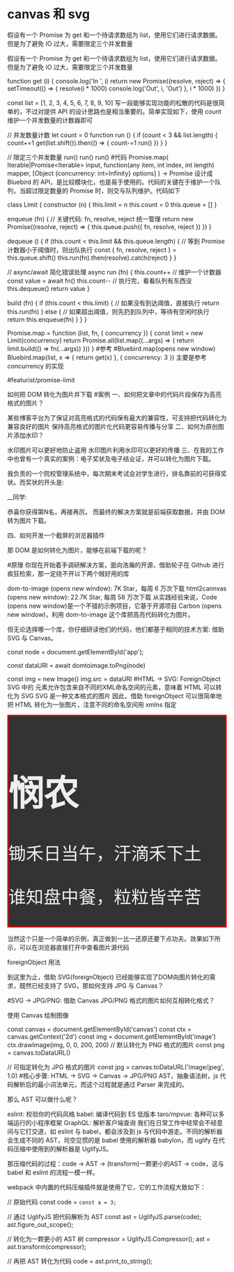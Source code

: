 # canvas 和 svg

假设有一个 Promise 为 get 和一个待请求数组为 list，使用它们进行请求数据。但是为了避免 IO 过大，需要限定三个并发数量

假设有一个 Promise 为 get 和一个待请求数组为 list，使用它们进行请求数据。但是为了避免 IO 过大，需要限定三个并发数量

function get (i) {
  console.log('In ', i)
  return new Promise((resolve, reject) => {
    setTimeout(() => {
      resolve(i * 1000) 
      console.log('Out', i, 'Out')
    }, i * 1000)
  })
}

const list = [1, 2, 3, 4, 5, 6, 7, 8, 9, 10]
写一段能够实现功能的松散的代码是很简单的，不过对提供 API 的设计思路也是相当重要的。简单实现如下，使用 count 维护一个并发数量的计数器即可

// 并发数量计数
let count = 0
function run () {
  if (count < 3 && list.length) {
    count+=1
    get(list.shift()).then(() => {
      count-=1 
      run()
    })
  }
}

// 限定三个并发数量
run()
run()
run()
#代码
Promise.map(
    Iterable<any>|Promise<Iterable<any>> input,
    function(any item, int index, int length) mapper,
    [Object {concurrency: int=Infinity} options]
) -> Promise
设计成 Bluebird 的 API，是比较模块化，也是易于使用的。代码的关键在于维护一个队列，当超过限定数量的 Promise 时，则交与队列维护。代码如下

class Limit {
  constructor (n) {
    this.limit = n
    this.count = 0
    this.queue = []
  }

  enqueue (fn) {
    // 关键代码: fn, resolve, reject 统一管理
    return new Promise((resolve, reject) => {
      this.queue.push({ fn, resolve, reject })
    })
  }

  dequeue () {
    if (this.count < this.limit && this.queue.length) {
      // 等到 Promise 计数器小于阈值时，则出队执行
      const { fn, resolve, reject } = this.queue.shift()
      this.run(fn).then(resolve).catch(reject)
    }
  }

  // async/await 简化错误处理
  async run (fn) {
    this.count++
    // 维护一个计数器
    const value = await fn()
    this.count--
    // 执行完，看看队列有东西没
    this.dequeue()
    return value
  }

  build (fn) {
    if (this.count < this.limit) {
      // 如果没有到达阈值，直接执行
      return this.run(fn)
    } else {
      // 如果超出阈值，则先扔到队列中，等待有空闲时执行
      return this.enqueue(fn)
    }
  }
}

Promise.map = function (list, fn, { concurrency }) {
  const limit = new Limit(concurrency)
  return Promise.all(list.map((...args) => {
    return limit.build(() => fn(...args))
  }))
}
#参考
#Bluebird.map(opens new window)
Bluebird.map(list, x => {
  return get(x)
}, {
  concurrency: 3
})
主要是参考 concurrency 的实现

#featurist/promise-limit

如何把 DOM 转化为图片并下载
#案例
一、如何把文章中的代码片段保存为高亮格式的图片？

某些博客平台为了保证对高亮格式的代码保有最大的兼容性，可支持把代码转化为兼容良好的图片
保持高亮格式的图片化代码更容易传播与分享
二、如何为原创图片添加水印？

水印图片可以更好地防止盗用
水印图片利用水印可以更好的传播
三、在我的工作中也曾有一个真实的案例：电子奖状及电子结业证，并可以转化为图片下载。

我负责的一个院校管理系统中，每次期末考试会对学生进行，排名靠前的可获得奖状。而奖状的开头是:

__同学:

  恭喜你获得第N名，再接再厉。
而最终的解决方案就是前端获取数据，并由 DOM 转为图片下载。

四、如何开发一个截屏的浏览器插件

那 DOM 是如何转化为图片，能够在前端下载的呢？

#原理
你现在开始着手调研解决方案，面向浩瀚的开源，借助轮子在 Github 进行疯狂检索，那一定绕不开以下两个贼好用的库

dom-to-image (opens new window): 7K Star，每周 6 万次下载
html2cannvas (opens new window): 22.7K Star, 每周 58 万次下载
从实践经验来说，Code (opens new window)是一个不错的示例项目，它基于开源项目 Carbon (opens new window)，利用 dom-to-image 这个库把高亮代码转化为图片。

但无论选择哪一个库，你仔细研读他们的代码，他们都基于相同的技术方案: 借助 SVG 与 Canvas。

const node = document.getElementById('app');

const dataURI = await domtoimage.toPng(node)

const img = new Image()
img.src = dataURI
#HTML -> SVG: ForeignObject
SVG 中的 <foreignObject> 元素允许包含来自不同的XML命名空间的元素，意味着 HTML 可以转化为 SVG
SVG 是一种文本格式的图片
因此，借助 foreignObject 可以很简单地把 HTML 转化为一张图片，注意不同的命名空间用 xmlns 指定

<svg viewBox="0 0 200 200" xmlns="http://www.w3.org/2000/svg">
  <style>
		div {
			border: 1px solid red;
			background: #333;
			font-size: 16px;
			color: #eee;
		}
  </style>

  <!-- 把 HTML 嵌入到 SVG 中 -->
  <!-- 注意设置高度与宽度 -->
  <foreignObject x="0" y="0" width="200" height="200">
    <div xmlns="http://www.w3.org/1999/xhtml">
      <h1>悯农</h1>
      <p>锄禾日当午，汗滴禾下土</p>
      <p>谁知盘中餐，粒粒皆辛苦</p>
    </div>
  </foreignObject>
</svg>
当然这个只是一个简单的示例，真正做到一比一还原还要下点功夫。效果如下所示，可以在浏览器直接打开中查看图片源代码

foreignObject 用法

到这里为止，借助 SVG(foreignObject) 已经能够实现了DOM向图片转化的需求，既然已经支持了 SVG，那如何支持 JPG 与 Canvas？

#SVG -> JPG/PNG: 借助 Canvas
JPG/PNG 格式的图片如何互相转化格式？

使用 Canvas 绘制图像

const canvas = document.getElementById('canvas')
const ctx = canvas.getContext('2d')
const img = document.getElementById('image')
ctx.drawImage(img, 0, 0, 200, 200)
// 默认转化为 PNG 格式的图片
const png = canvas.toDataURL()

// 可指定转化为 JPG 格式的图片
const jpg = canvas.toDataURL('image/jpeg', 1.0)
#核心步骤: HTML -> SVG -> Canvas -> JPG/PNG
AST，抽象语法树，js 代码解析后的最小词法单元，而这个过程就是通过 Parser 来完成的。

那么 AST 可以做什么呢？

eslint: 校验你的代码风格
babel: 编译代码到 ES 低版本
taro/mpvue: 各种可以多端运行的小程序框架
GraphQL: 解析客户端查询
我们在日常工作中经常会不经意间与它打交道，如 eslint 与 babel，都会涉及到 js 与代码中游走。不同的解析器会生成不同的 AST，司空见惯的是 babel 使用的解析器 babylon，而 uglify 在代码压缩中使用到的解析器是 UglifyJS。

那压缩代码的过程：code -> AST -> (transform)一颗更小的AST -> code，这与 babel 和 eslint 的流程一模一样。

webpack 中内置的代码压缩插件就是使用了它，它的工作流程大致如下：

// 原始代码
const code = `const a = 3;`

// 通过 UglifyJS 把代码解析为 AST
const ast = UglifyJS.parse(code);
ast.figure_out_scope();


// 转化为一颗更小的 AST 树
compressor = UglifyJS.Compressor();
ast = ast.transform(compressor);

// 再把 AST 转化为代码
code = ast.print_to_string();

